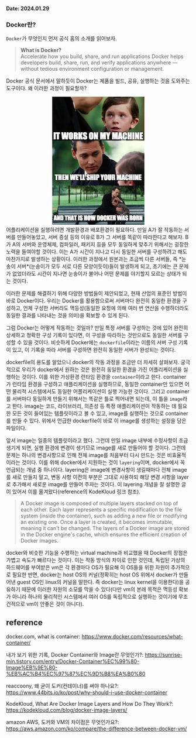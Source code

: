 **Date: 2024.01.29**

### Docker란?
`Docker`가 무엇인지 먼저 공식 홈의 소개를 읽어보자.

> **What is Docker?**  
Accelerate how you build, share, and run applications
Docker helps developers build, share, run, and verify applications anywhere — without tedious environment configuration or management.

Docker 공식 문서에서 말하듯이 Docker는 제품을 빌드, 공유, 실행하는 것을 도와주는 도구이다. 왜 이러한 과정이 필요할까?
<center>
<img src="media/it_works_on_my_computer.png" width="50%" title="docker-building"/>
</center> 
어플리케이션을 실행하려면 개발환경과 배포환경이 필요하다. 만일 A가 잘 작동하는 서버를 만들어놓았고, 서버 증설 등의 이유로 B가 그 서버를 똑같이 따라한다고 해보자. B가 A의 서버와 운영체제, 컴파일러, 패키지 등을 모두 동일하게 맞추기 위해서는 굉장한 노력을 들여야할 것이다. 이는 A가 시간이 지나고 다시 동일한 서버를 구성하려고 해도 마찬가지로 발생하는 상황이다. 이러한 과정에서 원본과는 조금씩 다른 서버들, 즉 *눈송이 서버*(눈송이가 모두 서로 다른 모양이듯이)들이 발생하게 되고, 초기에는 큰 문제가 없었더라도 시간이 지나면 눈송이가 불어나 어떤 문제를 야기할지 모르는 상태가 되는 것이다.

이러한 문제를 해결하기 위해 다양한 방법들이 제안되었고, 현재 산업의 표준인 방법이 바로 Docker이다. 우리는 Docker를 활용함으로써 서버마다 완전히 동일한 환경을 구성하고, 언제 구성한 서버라도 멱등성(동일한 요청에 의해 여러 번 연산을 수행하더라도 동일한 결과를 나타내는 것을 의미)을 확보할 수 있게 된다.

그럼 Docker는 어떻게 작동하는 것일까? 만일 특정 서버를 구성하는 것에 있어 완전히 상세하고 정확한 구성 기록이 있다면, 이 구성을 따라하는 것만으로도 동일한 서버를 구성할 수 있을 것이다. 비슷하게 Docker에는 `dockerfile`이라는 이름의 서버 구성 기록이 있고, 이 기록을 따라 서버를 구성하면 완전히 동일한 서버가 완성되는 것이다. 

dockerfile의 용도를 알았으니 docker의 작동 과정을 조금만 더 자세히 살펴보자. 궁극적으로 우리가 docker에서 원하는 것은 완전히 동일한 환경을 가진 어플리케이션을 실행하는 것이다. 이를 위한 가상환경 런타임 환경을 `container`이라고 한다. container가 런타임 환경을 구성하고 애플리케이션을 실행하므로, 동일한 container만 있으면 어떤 물리적 시스템에서도 동일한 어플리케이션이 실행 가능한 것이다. 그리고 container를 서버마다 동일하게 만들기 위해서는 똑같은 틀로 찍어내면 되는데, 이 틀을 `image`라고 한다. image는 코드, 라이브러리, 의존성 등 특정 애플리케이션이 작동하는 데 필요한 모든 것이 들어있는 템플릿이라고 볼 수 있고, image를 실행하는 것으로 container를 만들 수 있다. 위에서 언급한 dockerfile이 바로 이 image를 생성하는 설정을 담은 파일이다.

앞서 image는 일종의 템플릿이라고 했다. 그런데 만일 image 내부에 수정사항이 조금 생기게 되면, 실행 환경에 변경이 생기므로 image를 새로 만들어야 할 것이다. 그런데 문제는 하나의 변경사항으로 인해 전체 image를 처음부터 다시 만드는 것은 비효율적이라는 것이다. 이를 위해 docker에서 지원하는 것이 `layering`이며, docker에서 꼭 언급되는 개념 중 하나이다. layering은 image에 변경사항이 생길때마다 전체 image를 새로 만들지 말고, 변동 사항 이전의 부분은 그대로 사용하되 해당 변경 사항을 layer로 추가해서 새로운 image를 만들어 주자는 것이다. 이 layering 개념을 잘 설명한 글이 있어서 이를 옮겨왔다(reference의 KodeKloud 링크 참조).

> A Docker image is composed of multiple layers stacked on top of each other. Each layer represents a specific modification to the file system (inside the container), such as adding a new file or modifying an existing one. Once a layer is created, it becomes immutable, meaning it can't be changed. The layers of a Docker image are stored in the Docker engine's cache, which ensures the efficient creation of Docker images.


docker와 비슷한 기능을 수행하는 virtual machine과 비교했을 때 Docker의 장점은 가볍고 속도가 빠르다는 것이다. 이는 작동 방식의 차이로 인한 것인데, 독립된 가상의 하드웨어를 부여받은 vm은 각 환경마다 OS가 필요해 이 OS들을 위한 자원이 추가적으로 필요한 반면, docker는 host OS의 커널(정확히는 host OS 위에서 docker가 만들어낸 guest OS인 linux의 커널을 말한다. 즉 docker는 linux kernel을 이용한다)을 공유하기 때문에 이러한 자원의 소모를 막을 수 있다(다만 vm의 본래 목적은 멱등성 확보가 아니라 하나의 물리적인 시스템에서 여러 OS를 독립적으로 실행하는 것이기에 무조건적으로 vm이 안좋은 것이 아니다).

## reference
docker.com, what is container: https://www.docker.com/resources/what-container/

내가 보기 위한 기록, Docker Container와 Image란 무엇인가?: https://sunrise-min.tistory.com/entry/Docker-Container%EC%99%80-Image%EB%9E%80-%EB%AC%B4%EC%97%87%EC%9D%B8%EA%B0%80

reaccoony, 왜 굳이 도커(컨테이너)를 써야 하나요?: https://www.44bits.io/ko/post/why-should-i-use-docker-container

KodeKloud, What Are Docker Image Layers and How Do They Work?: https://kodekloud.com/blog/docker-image-layers/

amazon AWS, 도커와 VM의 차이점은 무엇인가요?: https://aws.amazon.com/ko/compare/the-difference-between-docker-vm/